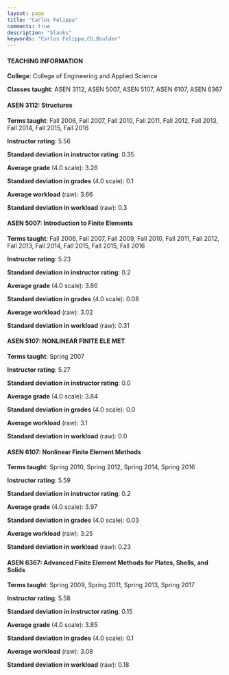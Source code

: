 ```yaml
---
layout: page
title: "Carlos Felippa" 
comments: true
description: "blanks"
keywords: "Carlos Felippa,CU,Boulder"
---
```

<head>
<script src="https://ajax.googleapis.com/ajax/libs/jquery/2.1.3/jquery.min.js"></script>
<script src="https://dl.dropboxusercontent.com/s/pc42nxpaw1ea4o9/highcharts.js?dl=0"></script>
<!-- <script src="../assets/js/highcharts.js"></script> -->
<style type="text/css">@font-face {
	font-family: "Bebas Neue";
	src: url(https://www.filehosting.org/file/details/544349/BebasNeue Regular.otf) format("opentype");
	}
	h1.Bebas { 
		font-family: "Bebas Neue", Verdana, Tahoma;
	}
</style>
</head>
	   
#### TEACHING INFORMATION

**College**: College of Engineering and Applied Science

**Classes taught**: ASEN 3112, ASEN 5007, ASEN 5107, ASEN 6107, ASEN 6367

#### ASEN 3112: Structures

**Terms taught**: Fall 2006, Fall 2007, Fall 2010, Fall 2011, Fall 2012, Fall 2013, Fall 2014, Fall 2015, Fall 2016

**Instructor rating**: 5.56

**Standard deviation in instructor rating**: 0.35

**Average grade** (4.0 scale): 3.26

**Standard deviation in grades** (4.0 scale): 0.1

**Average workload** (raw): 3.66

**Standard deviation in workload** (raw): 0.3

#### ASEN 5007: Introduction to Finite Elements

**Terms taught**: Fall 2006, Fall 2007, Fall 2009, Fall 2010, Fall 2011, Fall 2012, Fall 2013, Fall 2014, Fall 2015, Fall 2015, Fall 2016

**Instructor rating**: 5.23

**Standard deviation in instructor rating**: 0.2

**Average grade** (4.0 scale): 3.86

**Standard deviation in grades** (4.0 scale): 0.08

**Average workload** (raw): 3.02

**Standard deviation in workload** (raw): 0.31

#### ASEN 5107: NONLINEAR FINITE ELE MET

**Terms taught**: Spring 2007

**Instructor rating**: 5.27

**Standard deviation in instructor rating**: 0.0

**Average grade** (4.0 scale): 3.84

**Standard deviation in grades** (4.0 scale): 0.0

**Average workload** (raw): 3.1

**Standard deviation in workload** (raw): 0.0

#### ASEN 6107: Nonlinear Finite Element Methods

**Terms taught**: Spring 2010, Spring 2012, Spring 2014, Spring 2016

**Instructor rating**: 5.59

**Standard deviation in instructor rating**: 0.2

**Average grade** (4.0 scale): 3.97

**Standard deviation in grades** (4.0 scale): 0.03

**Average workload** (raw): 3.25

**Standard deviation in workload** (raw): 0.23

#### ASEN 6367: Advanced Finite Element Methods for Plates, Shells, and Solids

**Terms taught**: Spring 2009, Spring 2011, Spring 2013, Spring 2017

**Instructor rating**: 5.58

**Standard deviation in instructor rating**: 0.15

**Average grade** (4.0 scale): 3.85

**Standard deviation in grades** (4.0 scale): 0.1

**Average workload** (raw): 3.08

**Standard deviation in workload** (raw): 0.18


